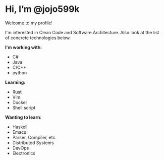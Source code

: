 # Hi, I’m @jojo599k

Welcome to my profile!

I'm interested in Clean Code and Software Architecture. Also look at the list of concrete technologies below.

**I'm working with:**

- C#
- Java
- C/C++
- python

**Learning:**

- Rust
- Vim
- Docker
- Shell script

**Wanting to learn:**

- Haskell
- Emacs
- Parser, Compiler, etc.
- Distributed Systems
- DevOps
- Electronics
